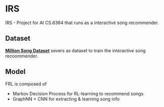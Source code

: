 # IRS
IRS - Project for AI CS.6364 that runs as a interactive song recommender.

## Dataset
[**Million Song Dataset**](http://millionsongdataset.com) severs as dataset to train the interactive song recoommender.

## Model
FRL is composed of
* Markov Decision Process for RL-learning to recommend songs
* GraphNN + CNN for extracting & learning song info
